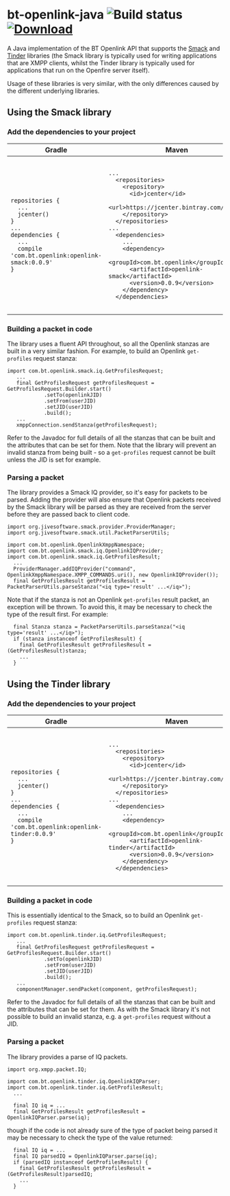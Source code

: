 # bt-openlink-java ![Build status](https://travis-ci.org/BT-OpenSource/bt-openlink-java.svg?branch=master) [ ![Download](https://api.bintray.com/packages/gregdthomas/bt-openlink/bt-openlink-java/images/download.svg) ](https://bintray.com/gregdthomas/bt-openlink/bt-openlink-java/_latestVersion)

A Java implementation of the BT Openlink API that supports the [Smack](https://github.com/igniterealtime/Smack) and [Tinder](https://github.com/igniterealtime/tinder) libraries (the Smack library is typically used for writing applications that are XMPP clients, whilst the Tinder library is typically used for applications that run on the Openfire server itself).

Usage of these libraries is very similar, with the only differences caused by the different underlying libraries.

## Using the Smack library

### Add the dependencies to your project

<table>
  <thead>
    <tr>
      <th>Gradle</th>
      <th>Maven</th>
      </tr>
  </thead>
  <tbody>
    <tr>
      <td>
        <pre><code>
repositories {
  ...
  jcenter()
}
...
dependencies {
  ...
  compile 'com.bt.openlink:openlink-smack:0.0.9'
}
        </code></pre>
      </td>
      <td>
        <pre><code>
...
  &lt;repositories&gt;
    &lt;repository&gt;
      &lt;id&gt;jcenter&lt;/id&gt;
      &lt;url&gt;https://jcenter.bintray.com/&lt;/url&gt;
    &lt;/repository&gt;
  &lt;/repositories&gt;
...
  &lt;dependencies&gt;
    ...
    &lt;dependency&gt;
      &lt;groupId&gt;com.bt.openlink&lt;/groupId&gt;
      &lt;artifactId&gt;openlink-smack&lt;/artifactId&gt;
      &lt;version&gt;0.0.9&lt;/version&gt;
    &lt;/dependency&gt;
  &lt;/dependencies&gt;
        </code></pre>
      </td>
    </tr>
  </tbody>
</table>

### Building a packet in code

The library uses a fluent API throughout, so all the Openlink stanzas are built in a very similar fashion. For 
example, to build an Openlink `get-profiles` request stanza:
```
import com.bt.openlink.smack.iq.GetProfilesRequest;
   ...
   final GetProfilesRequest getProfilesRequest = GetProfilesRequest.Builder.start()
            .setTo(openlinkJID)
            .setFrom(userJID)
            .setJID(userJID)
            .build();
   ...
   xmppConnection.sendStanza(getProfilesRequest);
```

Refer to the Javadoc for full details of all the stanzas that can be built and the attributes that can be set for
them. Note that the library will prevent an invalid stanza from being built - so a `get-profiles` request cannot be 
built unless the JID is set for example.

### Parsing a packet

The library provides a Smack IQ provider, so it's easy for packets to be parsed. Adding the provider will also ensure
that Openlink packets received by the Smack library will be parsed as they are received from the server before they
are passed back to client code. 
```
import org.jivesoftware.smack.provider.ProviderManager;
import org.jivesoftware.smack.util.PacketParserUtils;

import com.bt.openlink.OpenlinkXmppNamespace;
import com.bt.openlink.smack.iq.OpenlinkIQProvider;
import com.bt.openlink.smack.iq.GetProfilesResult;
  ...
  ProviderManager.addIQProvider("command", OpenlinkXmppNamespace.XMPP_COMMANDS.uri(), new OpenlinkIQProvider());
  final GetProfilesResult getProfilesResult = PacketParserUtils.parseStanza("<iq type='result' ...</iq>");
``` 
Note that if the stanza is not an Openlink `get-profiles` result packet, an exception will be thrown. To avoid this,
it may be necessary to check the type of the result first. For example:
```
  final Stanza stanza = PacketParserUtils.parseStanza("<iq type='result' ...</iq>");
  if (stanza instanceof GetProfilesResult) {
    final GetProfilesResult getProfilesResult = (GetProfilesResult)stanza;
    ... 
  }
```

## Using the Tinder library

### Add the dependencies to your project

<table>
  <thead>
    <tr>
      <th>Gradle</th>
      <th>Maven</th>
      </tr>
  </thead>
  <tbody>
    <tr>
      <td>
        <pre><code>
repositories {
  ...
  jcenter()
}
...
dependencies {
  ...
  compile 'com.bt.openlink:openlink-tinder:0.0.9'
}
        </code></pre>
      </td>
      <td>
        <pre><code>
...
  &lt;repositories&gt;
    &lt;repository&gt;
      &lt;id&gt;jcenter&lt;/id&gt;
      &lt;url&gt;https://jcenter.bintray.com/&lt;/url&gt;
    &lt;/repository&gt;
  &lt;/repositories&gt;
...
  &lt;dependencies&gt;
    ...
    &lt;dependency&gt;
      &lt;groupId&gt;com.bt.openlink&lt;/groupId&gt;
      &lt;artifactId&gt;openlink-tinder&lt;/artifactId&gt;
      &lt;version&gt;0.0.9&lt;/version&gt;
    &lt;/dependency&gt;
  &lt;/dependencies&gt;
        </code></pre>
      </td>
    </tr>
  </tbody>
</table>

### Building a packet in code

This is essentially identical to the Smack, so to build an Openlink `get-profiles` request stanza:
```
import com.bt.openlink.tinder.iq.GetProfilesRequest;
   ...
   final GetProfilesRequest getProfilesRequest = GetProfilesRequest.Builder.start()
            .setTo(openlinkJID)
            .setFrom(userJID)
            .setJID(userJID)
            .build();
   ...
   componentManager.sendPacket(component, getProfilesRequest);
```

Refer to the Javadoc for full details of all the stanzas that can be built and the attributes that can be set for
them. As with the Smack library it's not possible to build an invalid stanza, e.g. a `get-profiles` request without
a JID.

### Parsing a packet

The library provides a parse of IQ packets.
```
import org.xmpp.packet.IQ;

import com.bt.openlink.tinder.iq.OpenlinkIQParser;
import com.bt.openlink.tinder.iq.GetProfilesResult;
  ...
  
  final IQ iq = ...
  final GetProfilesResult getProfilesResult = OpenlinkIQParser.parse(iq);  
``` 
though if the code is not already sure of the type of packet being parsed it may be necessary to check the type of 
the value returned:

```
  final IQ iq = ...
  final IQ parsedIQ = OpenlinkIQParser.parse(iq);
  if (parsedIQ instanceof GetProfilesResult) {
    final GetProfilesResult getProfilesResult = (GetProfilesResult)parsedIQ;
    ... 
  }
```